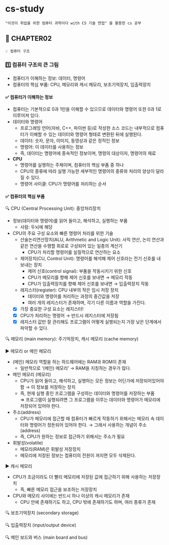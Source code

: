 # cs-study

```
"이것이 취업을 위한 컴퓨터 과학이다 with CS 기술 면접" 을 활용한 cs 공부
```

## 📌 CHAPTER02

```
💡 컴퓨터 구조
```

### 1️⃣ 컴퓨터 구조의 큰 그림

- 컴퓨터가 이해하는 정보: 데이터, 명령어
- 컴퓨터의 핵심 부품: CPU, 메모리와 캐시 메모리, 보조기억장치, 입출력장치
#### ✅ 컴퓨터가 이해하는 정보
 - 컴퓨터는 기본적으로 0과 1만을 이해할 수 있으므로 데이터와 명령어 또한 0과 1로 이루어져 있다.
- 데이터와 명령어
    - 프로그래밍 언어(자바, C++, 파이썬 등)로 작성한 소스 코드는 내부적으로 컴퓨터가 이해할 수 있는 데이터와 명령어 형태로 변환된 뒤에 실행된다.
    - 데이터: 숫자, 문자, 이미지, 동영상과 같은 정적인 정보
    - 명령어: 이 데이터를 사용하는 정보
    - 즉, 데이터는 명령어에 종속적인 정보이며, 명령의 대상이자, 명령어의 재료
- **CPU**
    - 명령어를 실행하는 주체이며, 컴퓨터의 핵심 부품 중 하나
    - CPU의 종류에 따라 실행 가능한 세부적인 명령어의 종류와 처리의 양상이 달라질 수 있다.
    - 명령어 사이클: CPU가 명령어를 처리하는 순서
#### ✅ 컴퓨터의 핵심 부품 
🔍 CPU (Central Processing Unit): 중앙처리장치

- 정보(데이터와 명령어)를 읽어 들이고, 해석하고, 실행하는 부품
    - 사람: 두뇌에 해당
- CPU의 주요 구성 요소와 빠른 명령어 처리를 위한 기술
    - 산술논리연산장치(ALU, Arithmetic and Logic Unit): 사칙 연산, 논리 연산과 같은 연산을 수행할 회로로 구성되어 있는 일종의 계산기
        - CPU가 처리할 명령어를 실질적으로 연산하는 요소
    - 제어장치(CU, Control Unit): 명령어를 해석해 제어 신호라는 전기 신호를 내보내는 장치
        - 제어 신호(control signal): 부품을 작동시키기 위한 신호
        - CPU가 메모리를 향해 제어 신호를 보내면 → 메모리 작동
        - CPU가 입출력장치를 향해 제어 신호를 보내면 → 입출력장치 작동
    - 레지스터(register): CPU 내부의 작은 임시 저장 장치
        - 데이터와 명령어를 처리하는 과정의 중간값을 저장
        - 여러 개의 레지스터가 존재하며, 각기 다른 이름과 역할을 가진다.
    - [x]  가장 중요한 구성 요소는 레지스터!
     - [x]  CPU가 처리하는 명령어 → 반드시 레지스터에 저장됨
     - [x]  레지스터 값만 잘 관리해도 프로그램이 어떻게 실행되는지 가장 낮은 단계에서 파악할 수 있다.

🔍 메모리 (main memory): 주기억장치, 캐시 메모리 (cache memory)


▶️  메모리 or 메인 메모리
- (메인) 메모리 역할을 하는 하드웨어에는 RAM과 ROM이 존재
    - 일반적으로 ‘(메인) 메모리’ → RAM을 지칭하는 경우가 많다.
- 메인 메모리 (메모리)
    - CPU가 읽어 들이고, 해석하고, 실행하는 모든 정보는 어딘가에 저장되어있어야 함 → 이 정보를 저장하는 장치
    - 즉, 현재 실행 중인 프로그렘을 구성하는 데이터와 명령어를 저장하는 부품    
        ⇒ 프로그램이 실행되려면 그 프로그램을 이루는 데이터와 명령어가 메모리에 저장되어 있어야 한다.    
- 주소(address)
    - CPU가 메모리에 접근할 때 컴퓨터가 빠르게 작동하기 위해서는 메모리 속 데이터와 명령어가 정돈되어 있어야 한다.
        → 그래서 사용하는 개념이 주소(address)
    - 즉, CPU가 원하는 정보로 접근하기 위해서는 주소가 필요
- 휘발성(volatile)
    - 메모리(RAM)은 휘발성 저장장치
    - 메모리에 저장된 정보는 컴퓨터의 전원이 꺼지면 모두 삭제된다.

      
▶️ 캐시 메모리
- CPU가 조금이라도 더 빨리 메모리에 저장된 값에 접근하기 위해 사용하는 저장장치
    - 즉, 빠른 메모리 접근을 보조하는 저장장치
- CPU와 메모리 사이에는 반드시 하나 이상의 캐시 메모리가 존재
    - CPU 안에 존재하기도 하고, CPU 밖에 존재하기도 하며, 여러 종류가 존재

🔍 보조기억장치 (secondary storage)

🔍 입출력장치 (input/output device)

🔍 메인 보드와 버스 (main board and bus)

